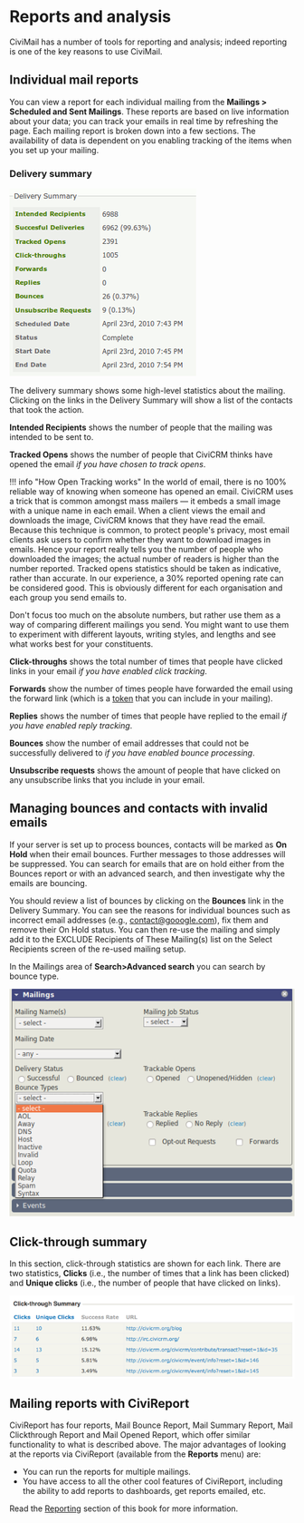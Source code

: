 # Reports and analysis

CiviMail has a number of tools for reporting and analysis; indeed
reporting is one of the key reasons to use CiviMail.

## Individual mail reports

You can view a report for each individual mailing from the **Mailings >
Scheduled and Sent Mailings**. These reports are based on live
information about your data; you can track your emails in real time by
refreshing the page. Each mailing report is broken down into a few
sections. The availability of data is dependent on you enabling tracking
of the items when you set up your mailing. 

### Delivery summary

![report_email](../img/report_email-en.gif "report_email")

The delivery summary shows some high-level statistics about the mailing.
Clicking on the links in the Delivery Summary will show a list of the
contacts that took the action.

**Intended Recipients** shows the number of people that the mailing was
intended to be sent to. 

**Tracked Opens** shows the number of people that CiviCRM thinks have
opened the email *if you have chosen to track opens*.

!!! info "How Open Tracking works"
    In the world of email, there is no 100% reliable way of
    knowing when someone has opened an email. CiviCRM uses a trick that is
    common amongst mass mailers &mdash; it embeds a small image with a unique name
    in each email. When a client views the email and downloads the image,
    CiviCRM knows that they have read the email. Because this technique is
    common, to protect people's privacy, most email clients ask users to
    confirm whether they want to download images in emails. Hence your
    report really tells you the number of people who downloaded the images;
    the actual number of readers is higher than the number reported. Tracked
    opens statistics should be taken as indicative, rather than accurate. In
    our experience, a 30% reported opening rate can be considered good. This
    is obviously different for each organisation and each group you send
    emails to.

Don't focus too much on the absolute numbers, but rather use them as a
way of comparing different mailings you send. You might want to use them
to experiment with different layouts, writing styles, and lengths and
see what works best for your constituents.

**Click-throughs** shows the total number of times that people have
clicked links in your email *if you have enabled click tracking*.

**Forwards** show the number of times people have forwarded the email
using the forward link (which is a [token](/common-workflows/tokens-and-mail-merge.md) that you can include in your
mailing).

**Replies** shows the number of times that people have replied to the
email *if you have enabled reply tracking*.

**Bounces** show the number of email addresses that could not be
successfully delivered to *if you have enabled bounce processing*. 

**Unsubscribe requests** shows the amount of people that have clicked on
any unsubscribe links that you include in your email. 

## Managing bounces and contacts with invalid emails

If your server is set up to process bounces, contacts will be marked as
**On Hold** when their email bounces. Further messages to those
addresses will be suppressed. You can search for emails that are on hold
either from the Bounces report or with an advanced search, and then
investigate why the emails are bouncing.

You should review a list of bounces by clicking on the **Bounces** link
in the Delivery Summary. You can see the reasons for individual bounces
such as incorrect email addresses (e.g., contact@gooogle.com), fix them
and remove their On Hold status. You can then re-use the mailing and
simply add it to the EXCLUDE Recipients of These Mailing(s) list on the
Select Recipients screen of the re-used mailing setup.

In the Mailings area of **Search>Advanced search** you can search by
bounce type.

![List of bounce types: AOL, Away, DNS, Host...](../img/advanced_search_mailing_bounce_type.png) 

## Click-through summary

In this section, click-through statistics are shown for each link.
There are two statistics, **Clicks** (i.e., the number of times that a
link has been clicked) and **Unique clicks** (i.e., the number of people
that have clicked on links).

![screenshot](../img/click_through_summary.png)

## Mailing reports with CiviReport

CiviReport has four reports, Mail Bounce Report, Mail Summary Report,
Mail Clickthrough Report and Mail Opened Report, which offer similar
functionality to what is described above. The major advantages of
looking at the reports via CiviReport (available from the **Reports**
menu) are:

-   You can run the reports for multiple mailings.
-   You have access to all the other cool features of CiviReport,
    including the ability to add reports to dashboards, get reports
    emailed, etc.

Read the [Reporting](/reporting/what-is-civireport.md) section of this book for more information.

